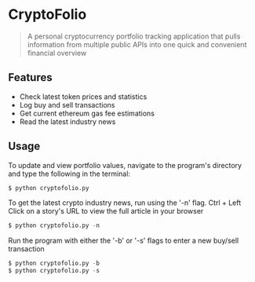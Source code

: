 # **CryptoFolio**

>A personal cryptocurrency portfolio tracking application that pulls information from multiple public APIs into one quick and convenient financial overview   



## Features
* Check latest token prices and statistics 
* Log buy and sell transactions
* Get current ethereum gas fee estimations
* Read the latest industry news

## Usage
To update and view portfolio values, navigate to the program's directory and type the following in the terminal:

```python
$ python cryptofolio.py
```
To get the latest crypto industry news, run using the '-n' flag. Ctrl + Left Click on a story's URL to view the full article in your browser
```python
$ python cryptofolio.py -n
```
    
Run the program with either the '-b' or '-s' flags to enter a new buy/sell transaction
```python
$ python cryptofolio.py -b
$ python cryptofolio.py -s